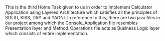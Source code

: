 This is the third Home Task given to us in order to implement Calculator Application using Layered Architecture which satisfies all the principles of SOLID, KISS, DRY and YAGNI. In reference to this, there are two java files in our project among which the Console_Application file resembles Presentation layer and Method_Operations file acts as Business Logic layer which consists of entire implementation.